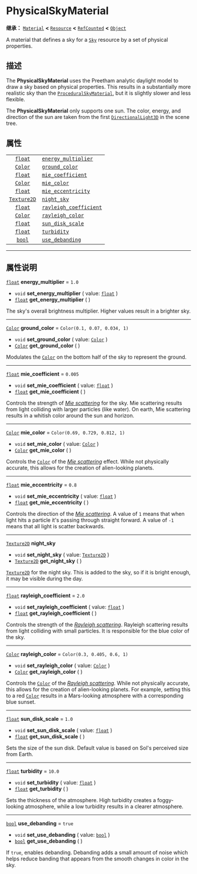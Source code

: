 <!-- ⚠ 请勿编辑本文件 ⚠ -->
<!-- 本文档使用脚本从 WeDot 引擎源码仓库生成。 -->
<!-- 生成脚本：https://github.com/WeDot-Engine/WeDot/tree/4.3/doc/tools/make_md.py； -->
<!-- 原文件：https://github.com/WeDot-Engine/WeDot/tree/4.3/doc/classes/PhysicalSkyMaterial.xml。 -->

<div id="_class_physicalskymaterial"></div>

# PhysicalSkyMaterial

**继承：** [`Material`](class_material.md) **<** [`Resource`](class_resource.md) **<** [`RefCounted`](class_refcounted.md) **<** [`Object`](class_object.md)

A material that defines a sky for a [`Sky`](class_sky.md) resource by a set of physical properties.

## 描述

The **PhysicalSkyMaterial** uses the Preetham analytic daylight model to draw a sky based on physical properties. This results in a substantially more realistic sky than the [`ProceduralSkyMaterial`](class_proceduralskymaterial.md), but it is slightly slower and less flexible.

The **PhysicalSkyMaterial** only supports one sun. The color, energy, and direction of the sun are taken from the first [`DirectionalLight3D`](class_directionallight3d.md) in the scene tree.

## 属性

|||
|:-:|:--|
| [`float`](class_float.md)         | [`energy_multiplier`](#class_physicalskymaterial_property_energy_multiplier)       | ``1.0``                          |
| [`Color`](class_color.md)         | [`ground_color`](#class_physicalskymaterial_property_ground_color)                 | ``Color(0.1, 0.07, 0.034, 1)``   |
| [`float`](class_float.md)         | [`mie_coefficient`](#class_physicalskymaterial_property_mie_coefficient)           | ``0.005``                        |
| [`Color`](class_color.md)         | [`mie_color`](#class_physicalskymaterial_property_mie_color)                       | ``Color(0.69, 0.729, 0.812, 1)`` |
| [`float`](class_float.md)         | [`mie_eccentricity`](#class_physicalskymaterial_property_mie_eccentricity)         | ``0.8``                          |
| [`Texture2D`](class_texture2d.md) | [`night_sky`](#class_physicalskymaterial_property_night_sky)                       |                                  |
| [`float`](class_float.md)         | [`rayleigh_coefficient`](#class_physicalskymaterial_property_rayleigh_coefficient) | ``2.0``                          |
| [`Color`](class_color.md)         | [`rayleigh_color`](#class_physicalskymaterial_property_rayleigh_color)             | ``Color(0.3, 0.405, 0.6, 1)``    |
| [`float`](class_float.md)         | [`sun_disk_scale`](#class_physicalskymaterial_property_sun_disk_scale)             | ``1.0``                          |
| [`float`](class_float.md)         | [`turbidity`](#class_physicalskymaterial_property_turbidity)                       | ``10.0``                         |
| [`bool`](class_bool.md)           | [`use_debanding`](#class_physicalskymaterial_property_use_debanding)               | ``true``                         |

<!-- rst-class:: classref-section-separator -->

---

## 属性说明

<div id="_class_physicalskymaterial_property_energy_multiplier"></div>

[`float`](class_float.md) **energy_multiplier** = ``1.0`` <div id="class_physicalskymaterial_property_energy_multiplier"></div>

- `void` **set_energy_multiplier** ( value: [`float`](class_float.md) )
- [`float`](class_float.md) **get_energy_multiplier** ( )

The sky's overall brightness multiplier. Higher values result in a brighter sky.

<!-- rst-class:: classref-item-separator -->

---

<div id="_class_physicalskymaterial_property_ground_color"></div>

[`Color`](class_color.md) **ground_color** = ``Color(0.1, 0.07, 0.034, 1)`` <div id="class_physicalskymaterial_property_ground_color"></div>

- `void` **set_ground_color** ( value: [`Color`](class_color.md) )
- [`Color`](class_color.md) **get_ground_color** ( )

Modulates the [`Color`](class_color.md) on the bottom half of the sky to represent the ground.

<!-- rst-class:: classref-item-separator -->

---

<div id="_class_physicalskymaterial_property_mie_coefficient"></div>

[`float`](class_float.md) **mie_coefficient** = ``0.005`` <div id="class_physicalskymaterial_property_mie_coefficient"></div>

- `void` **set_mie_coefficient** ( value: [`float`](class_float.md) )
- [`float`](class_float.md) **get_mie_coefficient** ( )

Controls the strength of [*Mie scattering*](https://en.wikipedia.org/wiki/Mie_scattering) for the sky. Mie scattering results from light colliding with larger particles (like water). On earth, Mie scattering results in a whitish color around the sun and horizon.

<!-- rst-class:: classref-item-separator -->

---

<div id="_class_physicalskymaterial_property_mie_color"></div>

[`Color`](class_color.md) **mie_color** = ``Color(0.69, 0.729, 0.812, 1)`` <div id="class_physicalskymaterial_property_mie_color"></div>

- `void` **set_mie_color** ( value: [`Color`](class_color.md) )
- [`Color`](class_color.md) **get_mie_color** ( )

Controls the [`Color`](class_color.md) of the [*Mie scattering*](https://en.wikipedia.org/wiki/Mie_scattering) effect. While not physically accurate, this allows for the creation of alien-looking planets.

<!-- rst-class:: classref-item-separator -->

---

<div id="_class_physicalskymaterial_property_mie_eccentricity"></div>

[`float`](class_float.md) **mie_eccentricity** = ``0.8`` <div id="class_physicalskymaterial_property_mie_eccentricity"></div>

- `void` **set_mie_eccentricity** ( value: [`float`](class_float.md) )
- [`float`](class_float.md) **get_mie_eccentricity** ( )

Controls the direction of the [*Mie scattering*](https://en.wikipedia.org/wiki/Mie_scattering). A value of `1` means that when light hits a particle it's passing through straight forward. A value of `-1` means that all light is scatter backwards.

<!-- rst-class:: classref-item-separator -->

---

<div id="_class_physicalskymaterial_property_night_sky"></div>

[`Texture2D`](class_texture2d.md) **night_sky** <div id="class_physicalskymaterial_property_night_sky"></div>

- `void` **set_night_sky** ( value: [`Texture2D`](class_texture2d.md) )
- [`Texture2D`](class_texture2d.md) **get_night_sky** ( )

[`Texture2D`](class_texture2d.md) for the night sky. This is added to the sky, so if it is bright enough, it may be visible during the day.

<!-- rst-class:: classref-item-separator -->

---

<div id="_class_physicalskymaterial_property_rayleigh_coefficient"></div>

[`float`](class_float.md) **rayleigh_coefficient** = ``2.0`` <div id="class_physicalskymaterial_property_rayleigh_coefficient"></div>

- `void` **set_rayleigh_coefficient** ( value: [`float`](class_float.md) )
- [`float`](class_float.md) **get_rayleigh_coefficient** ( )

Controls the strength of the [*Rayleigh scattering*](https://en.wikipedia.org/wiki/Rayleigh_scattering). Rayleigh scattering results from light colliding with small particles. It is responsible for the blue color of the sky.

<!-- rst-class:: classref-item-separator -->

---

<div id="_class_physicalskymaterial_property_rayleigh_color"></div>

[`Color`](class_color.md) **rayleigh_color** = ``Color(0.3, 0.405, 0.6, 1)`` <div id="class_physicalskymaterial_property_rayleigh_color"></div>

- `void` **set_rayleigh_color** ( value: [`Color`](class_color.md) )
- [`Color`](class_color.md) **get_rayleigh_color** ( )

Controls the [`Color`](class_color.md) of the [*Rayleigh scattering*](https://en.wikipedia.org/wiki/Rayleigh_scattering). While not physically accurate, this allows for the creation of alien-looking planets. For example, setting this to a red [`Color`](class_color.md) results in a Mars-looking atmosphere with a corresponding blue sunset.

<!-- rst-class:: classref-item-separator -->

---

<div id="_class_physicalskymaterial_property_sun_disk_scale"></div>

[`float`](class_float.md) **sun_disk_scale** = ``1.0`` <div id="class_physicalskymaterial_property_sun_disk_scale"></div>

- `void` **set_sun_disk_scale** ( value: [`float`](class_float.md) )
- [`float`](class_float.md) **get_sun_disk_scale** ( )

Sets the size of the sun disk. Default value is based on Sol's perceived size from Earth.

<!-- rst-class:: classref-item-separator -->

---

<div id="_class_physicalskymaterial_property_turbidity"></div>

[`float`](class_float.md) **turbidity** = ``10.0`` <div id="class_physicalskymaterial_property_turbidity"></div>

- `void` **set_turbidity** ( value: [`float`](class_float.md) )
- [`float`](class_float.md) **get_turbidity** ( )

Sets the thickness of the atmosphere. High turbidity creates a foggy-looking atmosphere, while a low turbidity results in a clearer atmosphere.

<!-- rst-class:: classref-item-separator -->

---

<div id="_class_physicalskymaterial_property_use_debanding"></div>

[`bool`](class_bool.md) **use_debanding** = ``true`` <div id="class_physicalskymaterial_property_use_debanding"></div>

- `void` **set_use_debanding** ( value: [`bool`](class_bool.md) )
- [`bool`](class_bool.md) **get_use_debanding** ( )

If `true`, enables debanding. Debanding adds a small amount of noise which helps reduce banding that appears from the smooth changes in color in the sky.

[^virtual]: 本方法通常需要用户覆盖才能生效。
[^const]: 本方法无副作用，不会修改该实例的任何成员变量。
[^vararg]: 本方法除了能接受在此处描述的参数外，还能够继续接受任意数量的参数。
[^constructor]: 本方法用于构造某个类型。
[^static]: 调用本方法无需实例，可直接使用类名进行调用。
[^operator]: 本方法描述的是使用本类型作为左操作数的有效运算符。
[^bitfield]: 这个值是由下列位标志构成位掩码的整数。
[^void]: 无返回值。
